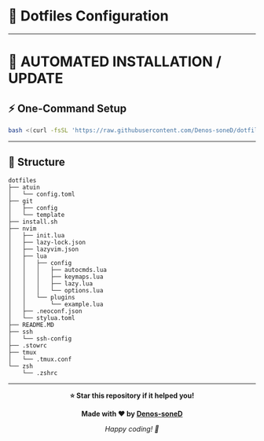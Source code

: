 # 🎨 Dotfiles Configuration

---

# 🚀 **AUTOMATED INSTALLATION / UPDATE**

## ⚡ **One-Command Setup**

```bash
bash <(curl -fsSL 'https://raw.githubusercontent.com/Denos-soneD/dotfiles/refs/heads/main/install.sh')
```

---

## 📁 Structure

```
dotfiles
├── atuin
│   └── config.toml
├── git
│   ├── config
│   └── template
├── install.sh
├── nvim
│   ├── init.lua
│   ├── lazy-lock.json
│   ├── lazyvim.json
│   ├── lua
│   │   ├── config
│   │   │   ├── autocmds.lua
│   │   │   ├── keymaps.lua
│   │   │   ├── lazy.lua
│   │   │   └── options.lua
│   │   └── plugins
│   │       └── example.lua
│   ├── .neoconf.json
│   └── stylua.toml
├── README.MD
├── ssh
│   └── ssh-config
├── .stowrc
├── tmux
│   └── .tmux.conf
└── zsh
    └── .zshrc
```

---

<div align="center">

**⭐ Star this repository if it helped you!**

**Made with ❤️ by [Denos-soneD](https://github.com/Denos-soneD)**

*Happy coding! 🚀*

</div>
